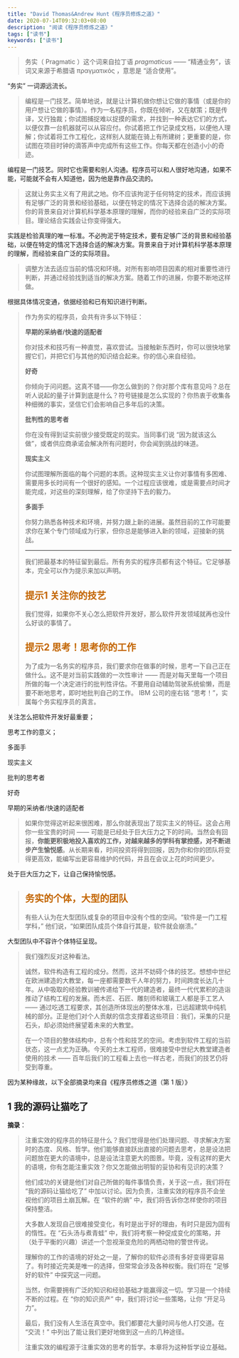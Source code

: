 ```yaml
---
title: "David Thomas&Andrew Hunt《程序员修炼之道》"
date: 2020-07-14T09:32:03+08:00
description: "阅读《程序员修炼之道》"
tags: ["读书"]
keywords: ["读书"]
---
```


> 务实（ Pragmatic ）这个词来自拉丁语 *pragmaticus* —— “精通业务”，该词又来源于希腊语 πραγματικός ，意思是 “适合使用”。

“务实” 一词源远流长。

> 编程是一门技艺。简单地说，就是让计算机做你想让它做的事情（或是你的用户想让它做的事情）。作为一名程序员，你既在倾听，又在献策；既是传译，又行独裁；你试图捕捉难以捉摸的需求，并找到一种表达它们的方式，以便仅靠一台机器就可以从容应付。你试着把工作记录成文档，以便他人理解；你试着将工作工程化，这样别人就能在骑上有所建树；更重要的是，你试图在项目时钟的滴答声中完成所有这些工作。你每天都在创造小小的奇迹。

编程是一门技艺。同时它也需要和别人沟通。程序员可以和人很好地沟通，如果不能，可能就不会有人知道他，因为他是靠作品交流的。

> 这就让务实主义有了用武之地。你不应该拘泥于任何特定的技术，而应该拥有足够广泛的背景和经验基础，以便在特定的情况下选择合适的解决方案。你的背景来自对计算机科学基本原理的理解，而你的经验来自广泛的实际项目。理论结合实践会让你变得强大。

实践是检验真理的唯一标准。不必拘泥于特定技术，要有足够广泛的背景和经验基础，以便在特定的情况下选择合适的解决方案。背景来自于对计算机科学基本原理的理解，而经验来自广泛的实际项目。

> 调整方法去适应当前的情况和环境。对所有影响项目因素的相对重要性进行判断，并通过经验找到适当的解决方案。随着工作的进展，你要不断地这样做。

根据具体情况变通，依据经验和已有知识进行判断。

> 作为务实的程序员，会共有许多以下特征：
>
> **早期的采纳者/快速的适配者**
>
> 你对技术和技巧有一种直觉，喜欢尝试。当接触新东西时，你可以很快地掌握它们，并把它们与其他的知识结合起来。你的信心来自经验。
>
> **好奇**
>
> 你倾向于问问题。这真不错——你怎么做到的？你对那个库有意见吗？总在听人说起的量子计算到底是什么？符号链接是怎么实现的？你热衷于收集各种细微的事实，坚信它们会影响自己多年后的决策。
>
> **批判性的思考者**
>
> 你在没有得到证实前很少接受既定的现实。当同事们说 “因为就该这么做”，或者供应商承诺会解决所有问题时，你会闻到挑战的味道。
>
> **现实主义**
>
> 你试图理解所面临的每个问题的本质。这种现实主义让你对事情有多困难、需要用多长时间有一个很好的感知。一个过程应该很难，或是需要点时间才能完成，对这些的深刻理解，给了你坚持下去的毅力。
>
> **多面手**
>
> 你努力熟悉各种技术和环境，并努力跟上新的进展。虽然目前的工作可能要求你在某个专门领域成为行家，但你总是能够进入新的领域，迎接新的挑战。
>
> ---
>
> 我们把最基本的特征留到最后。所有务实的程序员都有这个特征。它足够基本，完全可以作为提示来加以声明。
>
> <h2 style="color:#C36500;">提示1 关注你的技艺</h2>
>
> 我们觉得，如果你不关心怎么把软件开发好，那么软件开发领域就再也没什么好谈的事情了。
>
> <h2 style="color:#C36500;">提示2 思考！思考你的工作</h2>
>
> 为了成为一名务实的程序员，我们要求你在做事的时候，思考一下自己正在做什么。这不是对当前实践做的一次性审计 —— 而是对每天里每一个项目所做的每一个决定进行的批判性评估。不要用自动辅助驾驶系统偷懒，而是要不断地思考，即时地批判自己的工作。 IBM 公司的座右铭 “思考！”，实属每个务实程序员的真言。

关注怎么把软件开发好最重要；

思考工作的意义；

多面手

现实主义

批判的思考者

好奇

早期的采纳者/快速的适配者

> 如果你觉得这听起来很困难，那么你就表现出了现实主义的特征。这会占用你一些宝贵的时间 —— 可能是已经处于巨大压力之下的时间。当然会有回报，**你能更积极地投入喜欢的工作，对越来越多的学科有掌控感，对不断进步产生愉悦感**。从长期来看，时间投资将得到回报，因为你和你的团队将变得更高效，能编写出更容易维护的代码，并且在会议上花的时间更少。

处于巨大压力之下，让自己保持愉悦感。

> <h2 style="color:#C36500;">务实的个体，大型的团队</h2>
>
> 有些人认为在大型团队或复杂的项目中没有个性的空间。“软件是一门工程学科，” 他们说，“如果团队成员个体自行其是，软件就会崩溃。”

大型团队中不容许个体特征呈现。

> 我们强烈反对这种看法。
>
> 诚然，软件构造有工程的成分。然而，这并不妨碍个体的技艺。想想中世纪在欧洲建造的大教堂，每一座都需要数千人年的努力，时间跨度长达几十年。从中吸取的经验教训被传递给下一代的建造者，最终一代代累积的造诣推动了结构工程的发展。而木匠、石匠、雕刻师和玻璃工人都是手工艺人 —— 通过吃透工程要求，其创造所体现出的整体水准，已远超建筑中纯机械的部分。正是他们对个人贡献的信念支撑着这些项目：我们，采集的只是石头，却必须始终展望着未来的大教堂。
>
> 在一个项目的整体结构中，总有个性和技艺的空间。考虑到软件工程的当前状态，这一点尤为正确。今天的土木工程师，很难接受中世纪大教堂建造者使用的技术 —— 百年后我们的工程看上去也一样古老，而我们的技艺仍将受到尊重。

因为某种缘故，以下全部摘录均来自《程序员修炼之道（第 1 版）》

## 1 我的源码让猫吃了

**摘录**：

> 注重实效的程序员的特征是什么？我们觉得是他们处理问题、寻求解决方案时的态度、风格、哲学。他们能够直接跃出直接的问题去思考，总是设法把问题放在更大的语境中，总是设法注意更大的图景。毕竟，没有这样的更大的语境，你有怎能注重实效？你又怎能做出明智的妥协和有见识的决策？
>
> 他们成功的关键是他们对自己所做的每件事情负责，关于这一点，我们将在 “我的源码让猫给吃了” 中加以讨论。因为负责，注重实效的程序员不会坐视他们的项目土崩瓦解。在 “软件的熵” 中，我们将告诉你怎样使你的项目保持整洁。
>
> 大多数人发现自己很难接受变化，有时是出于好的理由，有时只是因为固有的惰性。在 “石头汤与煮青蛙” 中，我们将考察一种促成变化的策略，并（处于平衡的兴趣）讲述一个忽视渐变危险的两栖动物的警世传说。
>
> 理解你的工作的语境的好处之一是，了解你的软件必须有多好变得更容易了。有时接近完美是唯一的选择，但常常会涉及各种权衡。我们将在 “足够好的软件” 中探究这一问题。
>
> 当然，你需要拥有广泛的知识和经验基础才能赢得这一切。学习是一个持续不断的过程。在 “你的知识资产” 中，我们将讨论一些策略，让你 “开足马力”。
>
> 最后，我们没有人生活在真空中。我们都要花大量时间与他人打交道。在 “交流！” 中列出了能让我们更好地做到这一点的几种途径。
>
> 注重实效的编程源于注重实效的思考的哲学。本章将为这种哲学设立基础。
